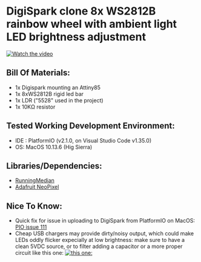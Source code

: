 # DigiSpark clone 8x WS2812B rainbow wheel with ambient light LED brightness adjustment
[![Watch the video](https://img.youtube.com/vi/2wXzP9xPV1U/maxresdefault.jpg)](https://youtu.be/2wXzP9xPV1U)


## Bill Of Materials:
* 1x Digispark mounting an Attiny85
* 1x 8xWS2812B rigid led bar
* 1x LDR ("5528" used in the project)
* 1x 10KΩ resistor


## Tested Working Development Environment:
* IDE : PlatformIO (v2.1.0, on Visual Studio Code v1.35.0)
* OS: MacOS 10.13.6 (Hig Sierra)


## Libraries/Dependencies:
* [RunningMedian](https://platformio.org/lib/show/1361/RunningMedian)
* [Adafruit NeoPixel](https://platformio.org/lib/show/28/Adafruit%20NeoPixel)


## Nice To Know:
* Quick fix for issue in uploading to DigiSpark from PlatformIO on MacOS: [PIO issue 111](https://github.com/platformio/platform-atmelavr/issues/111)
* Cheap USB chargers may provide dirty/noisy output, which could make LEDs oddly flicker expecially at low brightness: make sure to have a clean 5VDC source, or to filter adding a capacitor or a more proper circuit like this one: [![this one:](http://andybrown.me.uk/wp-content/images//usbnoise/schematic.png)](http://andybrown.me.uk/2015/07/24/usb-filtering/)
